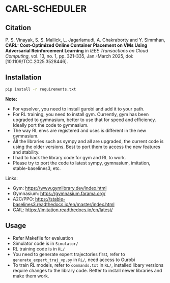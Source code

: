 # CARL-SCHEDULER

## Citation
P. S. Vinayak, S. S. Mallick, L. Jagarlamudi, A. Chakraborty and Y. Simmhan, **CARL: Cost-Optimized Online Container Placement on VMs Using Adversarial Reinforcement Learning** in *IEEE Transactions on Cloud Computing*, vol. 13, no. 1, pp. 321-335, Jan.-March 2025, doi: [10.1109/TCC.2025.3528446].


## Installation

```bash
pip install -r requirements.txt
```

**Note:**

- For vpsolver, you need to install gurobi and add it to your path.
- For RL training, you need to install gym. Currently, gym has been upgraded to gymnasium, better to use that for speed and efficiency. Ideally port the code to gymnasium.
- The way RL envs are registered and uses is different in the new gymnasium.
- All the libraries such as sympy and all are upgraded, the current code is using the older versions. Best to port them to access the new features and stability.
- I had to hack the library code for gym and RL to work.
- Please try to port the code to latest sympy, gymnasium, imitation, stable-baselines3, etc.

Links:

- Gym: https://www.gymlibrary.dev/index.html
- Gymnasium: https://gymnasium.farama.org/
- A2C/PPO: https://stable-baselines3.readthedocs.io/en/master/index.html
- GAIL: https://imitation.readthedocs.io/en/latest/

## Usage

- Refer Makefile for evaluation
- Simulator code is in `Simulator/`
- RL training code is in `RL/`
- You need to generate expert trajectories first, refer to `generate_expert_traj_vp.py` in `RL/`, need access to Gurobi
- To train RL models, refer to `commands.txt` in `RL/`, installed libary versions require changes to the library code. Better to install newer libraries and make them work.
